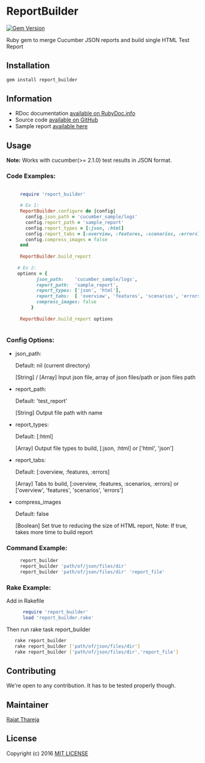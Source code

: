 # ReportBuilder
[![Gem Version](https://badge.fury.io/rb/report_builder.svg)](https://badge.fury.io/rb/report_builder)

Ruby gem to merge Cucumber JSON reports and build single HTML Test Report

## Installation

```bash
gem install report_builder
```

## Information

* RDoc documentation [available on RubyDoc.info](http://www.rubydoc.info/gems/report_builder)
* Source code [available on GitHub](http://github.com/rajatthareja/ReportBuilder)
* Sample report [available here](http://www.rajatthareja.com/reportbuilder/sample.html)

## Usage

**Note:** Works with cucumber(>= 2.1.0) test results in JSON format.

### Code Examples:

```ruby

     require 'report_builder'
    
     # Ex 1:
     ReportBuilder.configure do |config|
       config.json_path = 'cucumber_sample/logs'
       config.report_path = 'sample_report'
       config.report_types = [:json, :html]
       config.report_tabs = [:overview, :features, :scenarios, :errors]
       config.compress_images = false
     end
    
     ReportBuilder.build_report
    
    # Ex 2:
    options = {
           json_path:    'cucumber_sample/logs',
           report_path:  'sample_report',
           report_types: ['json', 'html'],
           report_tabs:  [ 'overview', 'features', 'scenarios', 'errors']
           compress_images: false
         }
    
     ReportBuilder.build_report options
        
```

### Config Options:

* json_path:

    Default: nil (current directory)
    
    [String] / [Array] Input json file, array of json files/path or json files path

* report_path:     
  
  Default: 'test_report'

  [String] Output file path with name

* report_types:    
    
    Default: [:html]

    [Array] Output file types to build, [:json, :html] or ['html', 'json']

* report_tabs:     

    Default: [:overview, :features, :errors]

    [Array] Tabs to build, [:overview, :features, :scenarios, :errors] or ['overview', 'features', 'scenarios', 'errors']
    
* compress_images 

   Default: false
   
   [Boolean] Set true to reducing the size of HTML report, Note: If true, takes more time to build report
    


### Command Example:

```bash
     report_builder
     report_builder 'path/of/json/files/dir'
     report_builder 'path/of/json/files/dir' 'report_file'
```

### Rake Example:

Add in Rakefile
```ruby
      require 'report_builder'
      load 'report_builder.rake'
```
Then run rake task report_builder

```bash
   rake report_builder
   rake report_builder ['path/of/json/files/dir']
   rake report_builder ['path/of/json/files/dir','report_file']
```

## Contributing

 We're open to any contribution. It has to be tested properly though.

## Maintainer

[Rajat Thareja](http://www.rajatthareja.com)

## License

Copyright (c) 2016 [MIT LICENSE](LICENSE)

